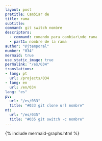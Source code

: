 ```yaml
---
layout: post
pretitle: Cambiar de
title: rama
subtitle:
command: git switch nombre
descriptors:
  - command: comando para cambiar\nde rama
  - part1: nombre de la rama
author: "@jtemporal"
number: "034"
mermaid: true
use_static_image: true
permalink: "/es/034"
translations:
- lang: pt
  url: /projects/034
- lang: en
  url: /en/034
lang: "es"
pv:
  url: "/es/033"
  title: "#033 git clone url nombre"
nt:
  url: "/es/035"
  title: "#035 git switch -c nombre"
---
```


{% include mermaid-graphs.html %}
